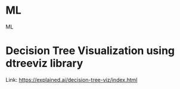 # ML
ML


# Decision Tree Visualization using dtreeviz library
Link: https://explained.ai/decision-tree-viz/index.html
